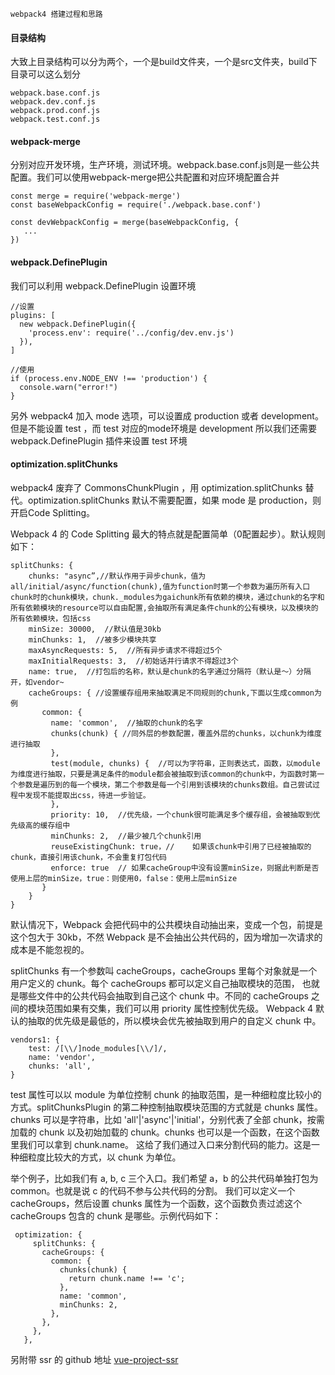 
    webpack4 搭建过程和思路

#### 目录结构

 大致上目录结构可以分为两个，一个是build文件夹，一个是src文件夹，build下目录可以这么划分

    webpack.base.conf.js
    webpack.dev.conf.js
    webpack.prod.conf.js
    webpack.test.conf.js

#### webpack-merge

 分别对应开发环境，生产环境，测试环境。webpack.base.conf.js则是一些公共配置。我们可以使用webpack-merge把公共配置和对应环境配置合并

    const merge = require('webpack-merge')
    const baseWebpackConfig = require('./webpack.base.conf')

    const devWebpackConfig = merge(baseWebpackConfig, {
       ...
    })

#### webpack.DefinePlugin

 我们可以利用 webpack.DefinePlugin 设置环境

    //设置
    plugins: [
      new webpack.DefinePlugin({
        'process.env': require('../config/dev.env.js')
      }),
    ]

    //使用
    if (process.env.NODE_ENV !== 'production') {
      console.warn("error!")
    }

 另外 webpack4 加入 mode 选项，可以设置成 production 或者 development。但是不能设置 test ，而 test 对应的mode环境是 development
 所以我们还需要 webpack.DefinePlugin 插件来设置 test 环境

#### optimization.splitChunks

 webpack4 废弃了 CommonsChunkPlugin ，用 optimization.splitChunks 替代。optimization.splitChunks 默认不需要配置，如果 mode 是
 production，则开启Code Splitting。

 Webpack 4 的 Code Splitting 最大的特点就是配置简单（0配置起步）。默认规则如下：

    splitChunks: {
        chunks: "async”,//默认作用于异步chunk，值为all/initial/async/function(chunk),值为function时第一个参数为遍历所有入口chunk时的chunk模块，chunk._modules为gaichunk所有依赖的模块，通过chunk的名字和所有依赖模块的resource可以自由配置,会抽取所有满足条件chunk的公有模块，以及模块的所有依赖模块，包括css
        minSize: 30000,  //默认值是30kb
        minChunks: 1,  //被多少模块共享
        maxAsyncRequests: 5,  //所有异步请求不得超过5个
        maxInitialRequests: 3,  //初始话并行请求不得超过3个
        name: true,  //打包后的名称，默认是chunk的名字通过分隔符（默认是～）分隔开，如vendor~
        cacheGroups: { //设置缓存组用来抽取满足不同规则的chunk,下面以生成common为例
           common: {
             name: 'common',  //抽取的chunk的名字
             chunks(chunk) { //同外层的参数配置，覆盖外层的chunks，以chunk为维度进行抽取
             },
             test(module, chunks) {  //可以为字符串，正则表达式，函数，以module为维度进行抽取，只要是满足条件的module都会被抽取到该common的chunk中，为函数时第一个参数是遍历到的每一个模块，第二个参数是每一个引用到该模块的chunks数组。自己尝试过程中发现不能提取出css，待进一步验证。
             },
             priority: 10,  //优先级，一个chunk很可能满足多个缓存组，会被抽取到优先级高的缓存组中
             minChunks: 2,  //最少被几个chunk引用
             reuseExistingChunk: true，//	如果该chunk中引用了已经被抽取的chunk，直接引用该chunk，不会重复打包代码
             enforce: true  // 如果cacheGroup中没有设置minSize，则据此判断是否使用上层的minSize，true：则使用0，false：使用上层minSize
           }
        }
    }

 默认情况下，Webpack 会把代码中的公共模块自动抽出来，变成一个包，前提是这个包大于 30kb，不然 Webpack 是不会抽出公共代码的，因为增加一次请求的成本是不能忽视的。

 splitChunks 有一个参数叫 cacheGroups，cacheGroups 里每个对象就是一个用户定义的 chunk。每个 cacheGroups 都可以定义自己抽取模块的范围，
 也就是哪些文件中的公共代码会抽取到自己这个 chunk 中。不同的 cacheGroups 之间的模块范围如果有交集，我们可以用 priority 属性控制优先级。
 Webpack 4 默认的抽取的优先级是最低的，所以模块会优先被抽取到用户的自定义 chunk 中。

    vendors1: {
        test: /[\\/]node_modules[\\/]/,
        name: 'vendor',
        chunks: 'all',
    }

 test 属性可以以 module 为单位控制 chunk 的抽取范围，是一种细粒度比较小的方式。splitChunksPlugin 的第二种控制抽取模块范围的方式就是 chunks 属性。
 chunks 可以是字符串，比如 'all'|'async'|'initial'，分别代表了全部 chunk，按需加载的 chunk 以及初始加载的 chunk。chunks 也可以是一个函数，在这个函数里我们可以拿到 chunk.name。
 这给了我们通过入口来分割代码的能力。这是一种细粒度比较大的方式，以 chunk 为单位。

 举个例子，比如我们有 a, b, c 三个入口。我们希望 a，b 的公共代码单独打包为 common。也就是说 c 的代码不参与公共代码的分割。
 我们可以定义一个 cacheGroups，然后设置 chunks 属性为一个函数，这个函数负责过滤这个 cacheGroups 包含的 chunk 是哪些。示例代码如下：

     optimization: {
         splitChunks: {
           cacheGroups: {
             common: {
               chunks(chunk) {
                 return chunk.name !== 'c';
               },
               name: 'common',
               minChunks: 2,
             },
           },
         },
       },


 另附带 ssr 的 github 地址 [vue-project-ssr](https://github.com/528066535/vue-project-ssr)







